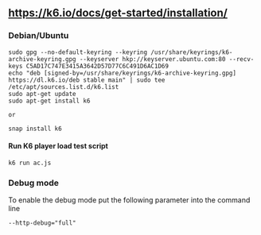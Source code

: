 ## https://k6.io/docs/get-started/installation/

### Debian/Ubuntu

 ```
sudo gpg --no-default-keyring --keyring /usr/share/keyrings/k6-archive-keyring.gpg --keyserver hkp://keyserver.ubuntu.com:80 --recv-keys C5AD17C747E3415A3642D57D77C6C491D6AC1D69
echo "deb [signed-by=/usr/share/keyrings/k6-archive-keyring.gpg] https://dl.k6.io/deb stable main" | sudo tee /etc/apt/sources.list.d/k6.list
sudo apt-get update
sudo apt-get install k6

or

snap install k6
 ```


#### Run K6 player load test script
 ```
 k6 run ac.js
 ```
### Debug mode
To enable the debug mode put the following parameter into the command line
 ```
--http-debug="full"
 ```
